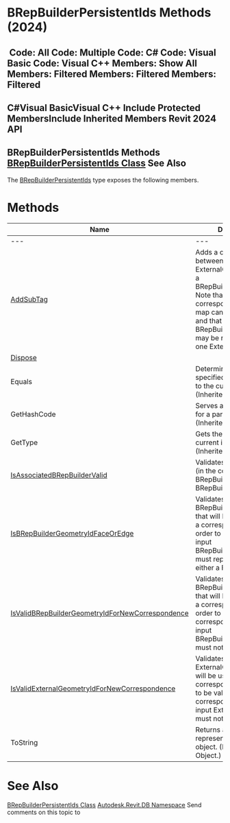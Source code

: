 # BRepBuilderPersistentIds Methods (2024)

﻿
 Code: All Code: Multiple Code: C# Code: Visual Basic Code: Visual C++  Members: Show All Members: Filtered Members: Filtered Members: Filtered   
---  
C#Visual BasicVisual C++
Include Protected MembersInclude Inherited Members
Revit 2024 API  
---  
BRepBuilderPersistentIds Methods  
[BRepBuilderPersistentIds Class](c9dd5c21-1d35-9f12-ec28-553e699a6ee2.md "BRepBuilderPersistentIds Class") See Also  
---  
The [BRepBuilderPersistentIds](c9dd5c21-1d35-9f12-ec28-553e699a6ee2.md "BRepBuilderPersistentIds Class") type exposes the following members.
# Methods
| Name | Description |
| --- | --- |
| --- | --- | --- |
| [AddSubTag](c8bf3c16-6864-8323-3c57-c132e9282473.md "AddSubTag Method") | Adds a correspondence between an ExternalGeometryId and a BRepBuilderGeometryId. Note that an existing correspondence in the map cannot be updated and that a particular BRepBuilderGeometryId may be related to at most one ExternalGeometryId. |
| [Dispose](73d61523-7280-b04d-480f-9ae04a9373af.md "Dispose Method") |
| Equals | Determines whether the specified Object is equal to the current Object. (Inherited from Object.) |
| GetHashCode | Serves as a hash function for a particular type.  (Inherited from Object.) |
| GetType | Gets the Type of the current instance. (Inherited from Object.) |
| [IsAssociatedBRepBuilderValid](817496ab-6542-91cf-247d-6455add3df09.md "IsAssociatedBRepBuilderValid Method") | Validates the associated (in the constructor) BRepBuilder for this BRepBuilderPersistentIds. |
| [IsBRepBuilderGeometryIdFaceOrEdge](22fae990-9618-4ea0-3fc7-775000c40a94.md "IsBRepBuilderGeometryIdFaceOrEdge Method") | Validates the input BRepBuilderGeometryId that will be used to create a correspondence. In order to be valid, the input BRepBuilderGeometryId must represent the ID of either a Face or an Edge. |
| [IsValidBRepBuilderGeometryIdForNewCorrespondence](1d7e2823-e05b-2519-a55b-1b3075744497.md "IsValidBRepBuilderGeometryIdForNewCorrespondence Method") | Validates the input BRepBuilderGeometryId that will be used to create a correspondence. In order to be valid, a correspondence for the input BRepBuilderGeometryId must not already exist. |
| [IsValidExternalGeometryIdForNewCorrespondence](634779e5-d3d2-c68c-ccc8-07731fe44486.md "IsValidExternalGeometryIdForNewCorrespondence Method") | Validates the input ExternalGeometryId that will be used to create a correspondence. In order to be valid, a correspondence for the input ExternalGeometryId must not already exist. |
| ToString | Returns a string that represents the current object. (Inherited from Object.) |

# See Also
[BRepBuilderPersistentIds Class](c9dd5c21-1d35-9f12-ec28-553e699a6ee2.md "BRepBuilderPersistentIds Class")
[Autodesk.Revit.DB Namespace](87546ba7-461b-c646-cbb1-2cb8f5bff8b2.md "Autodesk.Revit.DB Namespace")
Send comments on this topic to 